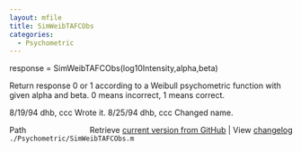 ```yaml
---
layout: mfile
title: SimWeibTAFCObs
categories:
  - Psychometric
---
```


response = SimWeibTAFCObs\(log10Intensity,alpha,beta\)

Return response 0 or 1 according to a Weibull psychometric function
with given alpha and beta.  0 means incorrect, 1 means correct.

8/19/94     dhb, ccc        Wrote it.
8/25/94     dhb, ccc        Changed name.


<div class="code_header" style="text-align:right;">
  <span style="float:left;">Path&nbsp;&nbsp;</span> <span class="counter">Retrieve <a href=
  "https://raw.github.com/Psychtoolbox-3/Psychtoolbox-3/beta/./Psychometric/SimWeibTAFCObs.m">current version from GitHub</a> | View <a href=
  "https://github.com/Psychtoolbox-3/Psychtoolbox-3/commits/beta/./Psychometric/SimWeibTAFCObs.m">changelog</a></span>
</div>
<div class="code">
  <code>./Psychometric/SimWeibTAFCObs.m</code>
</div>

